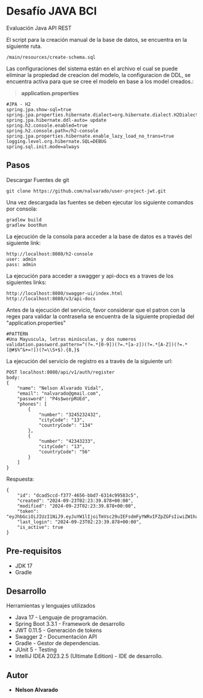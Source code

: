 # Desafío JAVA BCI

Evaluación Java API REST

El script para la creación manual de la base de datos, se encuentra en la siguiente ruta.

```
/main/resources/create-schema.sql
```

Las configuraciones del sistema están en el archivo el cual se puede eliminar la propiedad de creacion del modelo, la
configuracion de DDL, se encuentra activa para que se cree el modelo en base a los model creados.:
> **application.properties**

```
#JPA - H2
spring.jpa.show-sql=true
spring.jpa.properties.hibernate.dialect=org.hibernate.dialect.H2Dialect
spring.jpa.hibernate.ddl-auto= update
spring.h2.console.enabled=true
spring.h2.console.path=/h2-console
spring.jpa.properties.hibernate.enable_lazy_load_no_trans=true
logging.level.org.hibernate.SQL=DEBUG
spring.sql.init.mode=always
```

## Pasos

Descargar Fuentes de git

```
git clone https://github.com/nalvarado/user-project-jwt.git
```

Una vez descargada las fuentes se deben ejecutar los siguiente comandos por consola:

```
gradlew build
gradlew bootRun
```

La ejecución de la consola para acceder a la base de datos es a través del siguiente link:

```
http://localhost:8080/h2-console
user: admin
pass: admin
```

La ejecución para acceder a swagger y api-docs es a traves de los siguientes links:

```
http://localhost:8080/swagger-ui/index.html
http://localhost:8080/v3/api-docs
```
Antes de la ejecución del servicio, favor considerar que el patron con la regex para validar la contraseña se encuentra de la siguiente propiedad del "application.properties"
```
#PATTERN
#Una Mayuscula, letras minúsculas, y dos numeros
validation.password.pattern=^(?=.*[0-9])(?=.*[a-z])(?=.*[A-Z])(?=.*[@#$%^&+=!])(?=\\S+$).{8,}$
```
La ejecución del servicio de registro es a través de la siguiente url:

```
POST localhost:8080/api/v1/auth/register
body:
{
    "name": "Nelson Alvarado Vidal",
    "email": "nalvarado@gmail.com",
    "password": "P4s$worpRUEd",
    "phones": [
        {
            "number": "3245232432",
            "cityCode": "13",
            "countryCode": "134"
        },
        {
            "number": "42343233",
            "cityCode": "13",
            "countryCode": "56"
        }
    ]
}
```

Respuesta:

```
{
    "id": "dcad5ccd-f377-4656-bbd7-6314c99583c5",
    "created": "2024-09-23T02:23:39.878+00:00",
    "modified": "2024-09-23T02:23:39.878+00:00",
    "token": "eyJhbGciOiJIUzI1NiJ9.eyJuYW1lIjoiTmVsc29uIEFsdmFyYWRvIFZpZGFsIiwiZW1haWwiOiJuYWx2YXJhZG8zM0BnbWFpbC5jb20iLCJzdWIiOiJOZWxzb24gQWx2YXJhZG8gVmlkYWwiLCJpYXQiOjE3MjcwNTgyMTksImV4cCI6MTcyNzA1ODIyM30.dd4SpNEGCc3OcqkLPr2hNwgqT67AEplLmcPHhEB82Y4",
    "last_login": "2024-09-23T02:23:39.878+00:00",
    "is_active": true
}
```

## Pre-requisitos

- JDK 17
- Gradle

## Desarrollo

Herramientas y lenguajes utilizados

* Java 17 - Lenguaje de programación.
* Spring Boot 3.3.1 - Framework de desarrollo
* JWT 0.11.5 - Generación de tokens
* Swagger 2 - Documentación API
* Gradle - Gestor de dependencias.
* JUnit 5 - Testing
* IntelliJ IDEA 2023.2.5 (Ultimate Edition) - IDE de desarrollo.

## Autor

* **Nelson Alvarado**  
